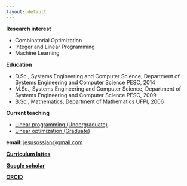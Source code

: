 ```yaml
---
layout: default
---
```


**Research interest**
- Combinatorial Optimization
- Integer and Linear Programming
- Machine Learning

**Education**
- D.Sc., Systems Engineering and Computer Science, Department of Systems Engineering and Computer Science PESC, 2014
- M.Sc., Systems Engineering and Computer Science, Department of Systems Engineering and Computer Science PESC, 2009
- B.Sc., Mathematics, Department of Mathematics UFPI, 2006

**Current teaching**
- [Linear programming (Undergraduate)](./https://sites.google.com/site/jesusossian/cc0263?authuser=0)
- [Linear optimization (Graduate)](./https://sites.google.com/site/jesusossian/ccp9001?authuser=0)

**email:** jesusossian@gmail.com

[**Curriculum lattes**](./http://www.google.com/url?q=http%3A%2F%2Flattes.cnpq.br%2F4282182643218971&sa=D&sntz=1&usg=AOvVaw015zc8s71knsTck1lBcN-R)

[**Google scholar**](./https://scholar.google.com.br/citations?user=QJoIO_cAAAAJ&hl=pt-BR)

[**ORCID**](./https://www.google.com/url?q=https%3A%2F%2Forcid.org%2F0000-0003-4475-2290&sa=D&sntz=1&usg=AOvVaw3JV11rDuu4lrgV5tbds25U)

